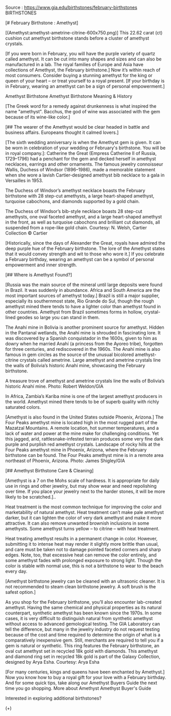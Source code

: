 Source : https://www.gia.edu/birthstones/february-birthstones
BIRTHSTONES

[# February Birthstone : Amethyst]

[(Amethyst:amethyst-ametrine-citrine-600x750.png)]
This 22.62 carat (ct) cushion cut amethyst birthstone stands before a cluster of amethyst crystals.

[If you were born in February, you will have the purple variety of quartz called amethyst. It can be cut into many shapes and sizes and can also be manufactured in a lab. The royal families of Europe and Asia have collections of Amethyst, the February birthstone.] Now it’s within reach of most consumers. Consider buying a stunning amethyst for the king or queen of your heart – or treat yourself to a royal present. [If your birthday is in February, wearing an amethyst can be a sign of personal empowerment.]

Amethyst Birthstone
Amethyst Birthstone Meaning & History

[The Greek word for a remedy against drunkenness is what inspired the name "amethyst". Bacchus, the god of wine was associated with the gem because of its wine-like color.]

[## The wearer of the Amethyst would be clear headed in battle and business affairs. Europeans thought it calmed lovers.]

[The sixth wedding anniversary is when the Amethyst gem is given. It can be worn in celebration of your wedding or February's birthstone. You will be in royal company.]: Catherine the Great (Empress Catherine II of Russia, 1729–1796) had a penchant for the gem and decked herself in amethyst necklaces, earrings and other ornaments. The famous jewelry connoisseur Wallis, Duchess of Windsor (1896–1986), made a memorable statement when she wore a lavish Cartier-designed amethyst bib necklace to a gala in Versailles in 1953.

The Duchess of Windsor’s amethyst necklace boasts the February birthstone with 28 step-cut amethysts, a large heart-shaped amethyst, turquoise cabochons, and diamonds supported by a gold chain.

The Duchess of Windsor’s bib-style necklace boasts 28 step-cut amethysts, one oval faceted amethyst, and a large heart-shaped amethyst in the front, as well as turquoise cabochons and brilliant cut diamonds, all suspended from a rope-like gold chain. Courtesy: N. Welsh, Cartier Collection © Cartier

[Historically, since the days of Alexander the Great, royals have admired the deep purple hue of the February birthstone. The lore of the Amethyst states that it would convey strength and wit to those who wore it.] If you celebrate a February birthday, wearing an amethyst can be a symbol of personal empowerment and inner strength.

[## Where is Amethyst Found?]

[Russia was the main source of the mineral until large deposits were found in Brazil. It was suddenly in abundance. Africa and South America are the most important sources of amethyst today.] Brazil is still a major supplier, especially its southernmost state, Rio Grande do Sul, though the rough amethyst mined there tends to have a lighter color than amethyst found in other countries. Amethyst from Brazil sometimes forms in hollow, crystal-lined geodes so large you can stand in them.

The Anahí mine in Bolivia is another prominent source for amethyst. Hidden in the Pantanal wetlands, the Anahí mine is shrouded in fascinating lore. It was discovered by a Spanish conquistador in the 1600s, given to him as dowry when he married Anahí (a princess from the Ayoreo tribe), forgotten for three centuries, and rediscovered in the 1960s. The Anahí mine is also famous in gem circles as the source of the unusual bicolored amethyst-citrine crystals called ametrine.
Large amethyst and ametrine crystals line the walls of Bolivia’s historic Anahí mine, showcasing the February birthstone.

A treasure trove of amethyst and ametrine crystals line the walls of Bolivia’s historic Anahí mine. Photo: Robert Weldon/GIA


In Africa, Zambia’s Kariba mine is one of the largest amethyst producers in the world. Amethyst mined there tends to be of superb quality with richly saturated colors.

[Amethyst is also found in the United States outside Phoenix, Arizona.] The Four Peaks amethyst mine is located high in the most rugged part of the Mazatzal Mountains. A remote location, hot summer temperatures, and a lack of water and power at the mine make for challenging conditions. Yet this jagged, arid, rattlesnake-infested terrain produces some very fine dark purple and purplish red amethyst crystals.
Landscape of rocky hills at the Four Peaks amethyst mine in Phoenix, Arizona, where the February birthstone can be found.
The Four Peaks amethyst mine is in a remote area northeast of Phoenix, Arizona. Photo: James Shigley/GIA

[## Amethyst Birthstone Care & Cleaning]

[Amethyst is a 7 on the Mohs scale of hardness. It is appropriate for daily use in rings and other jewelry, but may show wear and need repolishing over time. If you place your jewelry next to the harder stones, it will be more likely to be scratched.]..

Heat treatment is the most common technique for improving the color and marketability of natural amethyst. Heat treatment can’t make pale amethyst darker, but it can lighten the color of very dark amethyst and make it more attractive. It can also remove unwanted brownish inclusions in some amethysts. Some amethyst turns yellow – to citrine – with heat treatment.

Heat treating amethyst results in a permanent change in color. However, submitting it to intense heat may render it slightly more brittle than usual, and care must be taken not to damage pointed faceted corners and sharp edges. Note, too, that excessive heat can remove the color entirely, and some amethyst fades with prolonged exposure to strong light. Though the color is stable with normal use, this is not a birthstone to wear to the beach every day.

[Amethyst birthstone jewelry can be cleaned with an ultrasonic cleaner. It is not recommended to steam clean birthstone jewelry. A soft brush is the safest option.]

As you shop for the February birthstone, you’ll also encounter lab-created amethyst. Having the same chemical and physical properties as its natural counterpart, synthetic amethyst has been known since the 1970s. In some cases, it is very difficult to distinguish natural from synthetic amethyst without access to advanced gemological testing. The GIA Laboratory can tell the difference, but many in the jewelry industry do not request testing because of the cost and time required to determine the origin of what is a comparatively inexpensive gem. Still, merchants are required to tell you if a gem is natural or synthetic.
This ring features the February birthstone, an oval cut amethyst set in recycled 18k gold with diamonds.
This amethyst and diamond ring set in recycled 18k gold is part of the Galaxy Collection, designed by Arya Esha. Courtesy: Arya Esha


[For many centuries, kings and queens have been enchanted by Amethyst.] Now you know how to buy a royal gift for your love with a February birthday. And for some quick tips, take along our Amethyst Buyers Guide the next time you go shopping.
More about Amethyst Amethyst Buyer's Guide

Interested in exploring additional birthstones?

(+)
